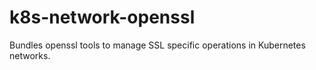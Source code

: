 # k8s-network-openssl
Bundles openssl tools to manage SSL specific operations in Kubernetes networks. 
